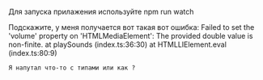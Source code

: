 Для запуска прилажения используйте npm run watch

Подскажите, у меня получается вот такая вот ошибка: Failed to set the 'volume' property on 'HTMLMediaElement': The provided double value is non-finite.
    at playSounds (index.ts:36:30)
    at HTMLLIElement.eval (index.ts:80:9)
    
    Я напутал что-то с типами или как ?
